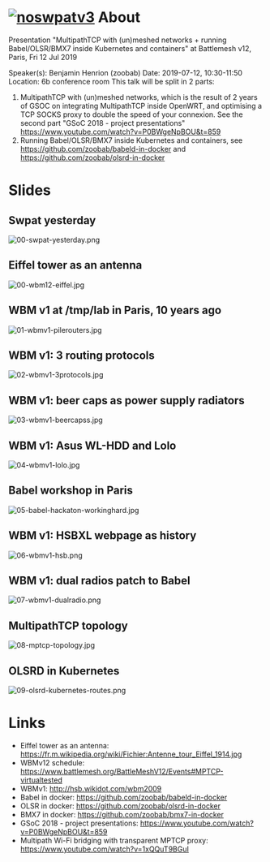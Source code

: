 [![noswpatv3](http://zoobab.wdfiles.com/local--files/start/noupcv3.jpg)](https://ffii.org/donate-now-to-save-europe-from-software-patents-says-ffii/)
About
=====

Presentation "MultipathTCP with (un)meshed networks + running Babel/OLSR/BMX7 inside Kubernetes and containers" at Battlemesh v12, Paris, Fri 12 Jul 2019

Speaker(s): Benjamin Henrion (zoobab)
Date: 2019-07-12, 10:30-11:50
Location: 6b conference room
This talk will be split in 2 parts:
1. MultipathTCP with (un)meshed networks, which is the result of 2 years of GSOC on integrating MultipathTCP inside OpenWRT, and optimising a TCP SOCKS proxy to double the speed of your connexion. See the second part "GSoC 2018 - project presentations" https://www.youtube.com/watch?v=P0BWgeNpBOU&t=859
2. Running Babel/OLSR/BMX7 inside Kubernetes and containers, see https://github.com/zoobab/babeld-in-docker and https://github.com/zoobab/olsrd-in-docker

Slides
======

## Swpat yesterday
![00-swpat-yesterday.png](00-swpat-yesterday.png)
## Eiffel tower as an antenna
![00-wbm12-eiffel.jpg](00-wbm12-eiffel.jpg)
## WBM v1 at /tmp/lab in Paris, 10 years ago
![01-wbmv1-pilerouters.jpg](01-wbmv1-pilerouters.jpg)
## WBM v1: 3 routing protocols
![02-wbmv1-3protocols.jpg](02-wbmv1-3protocols.jpg)
## WBM v1: beer caps as power supply radiators 
![03-wbmv1-beercapss.jpg](03-wbmv1-beercapss.jpg)
## WBM v1: Asus WL-HDD and Lolo 
![04-wbmv1-lolo.jpg](04-wbmv1-lolo.jpg)
## Babel workshop in Paris
![05-babel-hackaton-workinghard.jpg](05-babel-hackaton-workinghard.jpg)
## WBM v1: HSBXL webpage as history
![06-wbmv1-hsb.png](06-wbmv1-hsb.png)
## WBM v1: dual radios patch to Babel
![07-wbmv1-dualradio.png](07-wbmv1-dualradio.png)
## MultipathTCP topology
![08-mptcp-topology.jpg](08-mptcp-topology.jpg)
## OLSRD in Kubernetes
![09-olsrd-kubernetes-routes.png](09-olsrd-kubernetes-routes.png)

Links
=====

* Eiffel tower as an antenna: https://fr.m.wikipedia.org/wiki/Fichier:Antenne_tour_Eiffel_1914.jpg
* WBMv12 schedule: https://www.battlemesh.org/BattleMeshV12/Events#MPTCP-virtualtested
* WBMv1: http://hsb.wikidot.com/wbm2009
* Babel in docker: https://github.com/zoobab/babeld-in-docker
* OLSR in docker: https://github.com/zoobab/olsrd-in-docker
* BMX7 in docker: https://github.com/zoobab/bmx7-in-docker
* GSoC 2018 - project presentations: https://www.youtube.com/watch?v=P0BWgeNpBOU&t=859
* Multipath Wi-Fi bridging with transparent MPTCP proxy: https://www.youtube.com/watch?v=1xQQuT9BGuI
